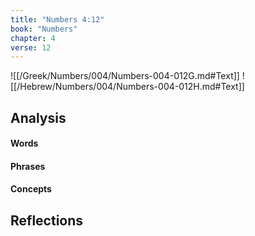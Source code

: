 ```yaml
---
title: "Numbers 4:12"
book: "Numbers"
chapter: 4
verse: 12
---
```

![[/Greek/Numbers/004/Numbers-004-012G.md#Text]]
![[/Hebrew/Numbers/004/Numbers-004-012H.md#Text]]

## Analysis

#### Words

#### Phrases

#### Concepts

## Reflections
